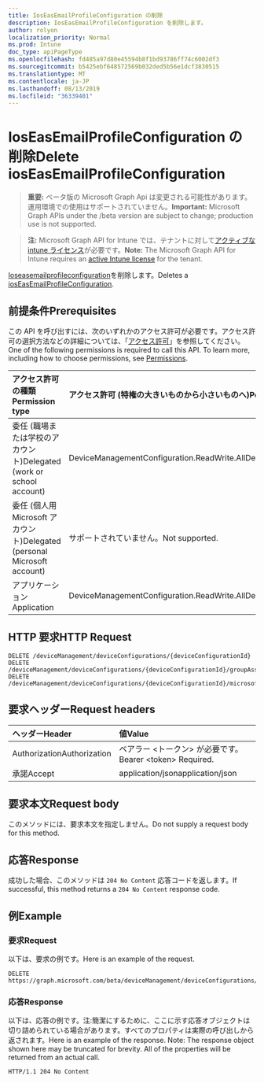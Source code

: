 ```yaml
---
title: IosEasEmailProfileConfiguration の削除
description: IosEasEmailProfileConfiguration を削除します。
author: rolyon
localization_priority: Normal
ms.prod: Intune
doc_type: apiPageType
ms.openlocfilehash: fd485a97d80e45594b8f1bd93786ff74c6002df3
ms.sourcegitcommit: b5425ebf648572569b032ded5b56e1dcf3830515
ms.translationtype: MT
ms.contentlocale: ja-JP
ms.lasthandoff: 08/13/2019
ms.locfileid: "36339401"
---
```

# <a name="delete-ioseasemailprofileconfiguration"></a><span data-ttu-id="b42df-103">IosEasEmailProfileConfiguration の削除</span><span class="sxs-lookup"><span data-stu-id="b42df-103">Delete iosEasEmailProfileConfiguration</span></span>

> <span data-ttu-id="b42df-104">**重要:** ベータ版の Microsoft Graph Api は変更される可能性があります。運用環境での使用はサポートされていません。</span><span class="sxs-lookup"><span data-stu-id="b42df-104">**Important:** Microsoft Graph APIs under the /beta version are subject to change; production use is not supported.</span></span>

> <span data-ttu-id="b42df-105">**注:** Microsoft Graph API for Intune では、テナントに対して[アクティブな intune ライセンス](https://go.microsoft.com/fwlink/?linkid=839381)が必要です。</span><span class="sxs-lookup"><span data-stu-id="b42df-105">**Note:** The Microsoft Graph API for Intune requires an [active Intune license](https://go.microsoft.com/fwlink/?linkid=839381) for the tenant.</span></span>

<span data-ttu-id="b42df-106">[Ioseasemailprofileconfiguration](../resources/intune-deviceconfig-ioseasemailprofileconfiguration.md)を削除します。</span><span class="sxs-lookup"><span data-stu-id="b42df-106">Deletes a [iosEasEmailProfileConfiguration](../resources/intune-deviceconfig-ioseasemailprofileconfiguration.md).</span></span>

## <a name="prerequisites"></a><span data-ttu-id="b42df-107">前提条件</span><span class="sxs-lookup"><span data-stu-id="b42df-107">Prerequisites</span></span>
<span data-ttu-id="b42df-p101">この API を呼び出すには、次のいずれかのアクセス許可が必要です。アクセス許可の選択方法などの詳細については、「[アクセス許可](/graph/permissions-reference)」を参照してください。</span><span class="sxs-lookup"><span data-stu-id="b42df-p101">One of the following permissions is required to call this API. To learn more, including how to choose permissions, see [Permissions](/graph/permissions-reference).</span></span>

|<span data-ttu-id="b42df-110">アクセス許可の種類</span><span class="sxs-lookup"><span data-stu-id="b42df-110">Permission type</span></span>|<span data-ttu-id="b42df-111">アクセス許可 (特権の大きいものから小さいものへ)</span><span class="sxs-lookup"><span data-stu-id="b42df-111">Permissions (from most to least privileged)</span></span>|
|:---|:---|
|<span data-ttu-id="b42df-112">委任 (職場または学校のアカウント)</span><span class="sxs-lookup"><span data-stu-id="b42df-112">Delegated (work or school account)</span></span>|<span data-ttu-id="b42df-113">DeviceManagementConfiguration.ReadWrite.All</span><span class="sxs-lookup"><span data-stu-id="b42df-113">DeviceManagementConfiguration.ReadWrite.All</span></span>|
|<span data-ttu-id="b42df-114">委任 (個人用 Microsoft アカウント)</span><span class="sxs-lookup"><span data-stu-id="b42df-114">Delegated (personal Microsoft account)</span></span>|<span data-ttu-id="b42df-115">サポートされていません。</span><span class="sxs-lookup"><span data-stu-id="b42df-115">Not supported.</span></span>|
|<span data-ttu-id="b42df-116">アプリケーション</span><span class="sxs-lookup"><span data-stu-id="b42df-116">Application</span></span>|<span data-ttu-id="b42df-117">DeviceManagementConfiguration.ReadWrite.All</span><span class="sxs-lookup"><span data-stu-id="b42df-117">DeviceManagementConfiguration.ReadWrite.All</span></span>|

## <a name="http-request"></a><span data-ttu-id="b42df-118">HTTP 要求</span><span class="sxs-lookup"><span data-stu-id="b42df-118">HTTP Request</span></span>
<!-- {
  "blockType": "ignored"
}
-->
``` http
DELETE /deviceManagement/deviceConfigurations/{deviceConfigurationId}
DELETE /deviceManagement/deviceConfigurations/{deviceConfigurationId}/groupAssignments/{deviceConfigurationGroupAssignmentId}/deviceConfiguration
DELETE /deviceManagement/deviceConfigurations/{deviceConfigurationId}/microsoft.graph.windowsDomainJoinConfiguration/networkAccessConfigurations/{deviceConfigurationId}
```

## <a name="request-headers"></a><span data-ttu-id="b42df-119">要求ヘッダー</span><span class="sxs-lookup"><span data-stu-id="b42df-119">Request headers</span></span>
|<span data-ttu-id="b42df-120">ヘッダー</span><span class="sxs-lookup"><span data-stu-id="b42df-120">Header</span></span>|<span data-ttu-id="b42df-121">値</span><span class="sxs-lookup"><span data-stu-id="b42df-121">Value</span></span>|
|:---|:---|
|<span data-ttu-id="b42df-122">Authorization</span><span class="sxs-lookup"><span data-stu-id="b42df-122">Authorization</span></span>|<span data-ttu-id="b42df-123">ベアラー &lt;トークン&gt; が必要です。</span><span class="sxs-lookup"><span data-stu-id="b42df-123">Bearer &lt;token&gt; Required.</span></span>|
|<span data-ttu-id="b42df-124">承諾</span><span class="sxs-lookup"><span data-stu-id="b42df-124">Accept</span></span>|<span data-ttu-id="b42df-125">application/json</span><span class="sxs-lookup"><span data-stu-id="b42df-125">application/json</span></span>|

## <a name="request-body"></a><span data-ttu-id="b42df-126">要求本文</span><span class="sxs-lookup"><span data-stu-id="b42df-126">Request body</span></span>
<span data-ttu-id="b42df-127">このメソッドには、要求本文を指定しません。</span><span class="sxs-lookup"><span data-stu-id="b42df-127">Do not supply a request body for this method.</span></span>

## <a name="response"></a><span data-ttu-id="b42df-128">応答</span><span class="sxs-lookup"><span data-stu-id="b42df-128">Response</span></span>
<span data-ttu-id="b42df-129">成功した場合、このメソッドは `204 No Content` 応答コードを返します。</span><span class="sxs-lookup"><span data-stu-id="b42df-129">If successful, this method returns a `204 No Content` response code.</span></span>

## <a name="example"></a><span data-ttu-id="b42df-130">例</span><span class="sxs-lookup"><span data-stu-id="b42df-130">Example</span></span>

### <a name="request"></a><span data-ttu-id="b42df-131">要求</span><span class="sxs-lookup"><span data-stu-id="b42df-131">Request</span></span>
<span data-ttu-id="b42df-132">以下は、要求の例です。</span><span class="sxs-lookup"><span data-stu-id="b42df-132">Here is an example of the request.</span></span>
``` http
DELETE https://graph.microsoft.com/beta/deviceManagement/deviceConfigurations/{deviceConfigurationId}
```

### <a name="response"></a><span data-ttu-id="b42df-133">応答</span><span class="sxs-lookup"><span data-stu-id="b42df-133">Response</span></span>
<span data-ttu-id="b42df-p102">以下は、応答の例です。注:簡潔にするために、ここに示す応答オブジェクトは切り詰められている場合があります。すべてのプロパティは実際の呼び出しから返されます。</span><span class="sxs-lookup"><span data-stu-id="b42df-p102">Here is an example of the response. Note: The response object shown here may be truncated for brevity. All of the properties will be returned from an actual call.</span></span>
``` http
HTTP/1.1 204 No Content
```






